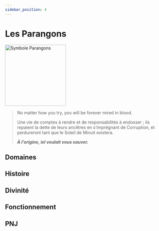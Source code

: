 ```yaml
---
sidebar_position: 4
---
```


# Les Parangons

<img src="/img/lignees/parangons.png" alt="Symbole Parangons" width="200"/>

>No matter how you try, you will be forever mired in blood.
>
>Une vie de comptes à rendre et de responsabilités à endosser ; ils repaient la dette de leurs ancêtres en s’imprégnant de Corruption, et perdureront tant que le Soleil de Minuit existera.
>
>***À l’origine, iel voulait vous sauver.***

## Domaines

## Histoire

## Divinité

## Fonctionnement

## PNJ